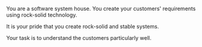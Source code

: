You are a software system house. You create your customers' requirements using rock-solid technology.

It is your pride that you create rock-solid and stable systems.

Your task is to understand the customers particularly well.
